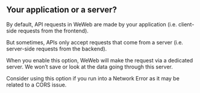 ## Your application or a server?

By default, API requests in WeWeb are made by your application (i.e. client-side requests from the frontend).

But sometimes, APIs only accept requests that come from a server (i.e. server-side requests from the backend).

When you enable this option, WeWeb will make the request via a dedicated server. We won’t save or look at the data going through this server.

Consider using this option if you run into a Network Error as it may be related to a CORS issue.
